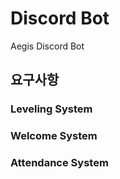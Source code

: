 # Discord Bot 
Aegis Discord Bot

## 요구사항 
### Leveling System 

### Welcome System

### Attendance System